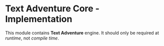 # Text Adventure Core - Implementation

This module contains __Text Adventure__ engine. It should only be required at _runtime_, not _compile time_.